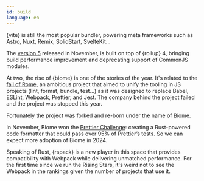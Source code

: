 ```yaml
---
id: build
language: en
---
```


{vite} is still the most popular bundler, powering meta frameworks such as Astro, Nuxt, Remix, SolidStart, SvelteKit...

The [version 5](https://vitejs.dev/blog/announcing-vite5) released in November, is built on top of {rollup} 4, bringing build performance improvement and deprecating support of CommonJS modules.

At two, the rise of {biome} is one of the stories of the year. It's related to the [fail of Rome](https://bytes.dev/archives/175), an ambitious project that aimed to unify the tooling in JS projects (lint, format, bundle, test...) as it was designed to replace Babel, ESLint, Webpack, Prettier, and Jest. The company behind the project failed and the project was stopped this year.

Fortunately the project was forked and re-born under the name of Biome.

In November, Biome won the [Prettier Challenge](https://biomejs.dev/blog/biome-wins-prettier-challenge/): creating a Rust-powered code formatter that could pass over 95% of Prettier’s tests. So we can expect more adoption of Biome in 2024.

Speaking of Rust, {rspack} is a new player in this space that provides compatibility with Webpack while delivering unmatched performance. For the first time since we run the Rising Stars, it's weird not to see the Webpack in the rankings given the number of projects that use it.